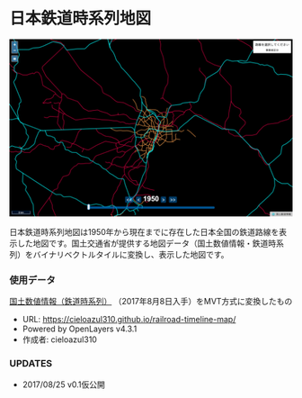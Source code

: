 # 日本鉄道時系列地図

![map example](data/tokyo.gif)

日本鉄道時系列地図は1950年から現在までに存在した日本全国の鉄道路線を表示した地図です。国土交通省が提供する地図データ（国土数値情報・鉄道時系列）をバイナリベクトルタイルに変換し、表示した地図です。

### 使用データ

[国土数値情報（鉄道時系列）](http://nlftp.mlit.go.jp/ksj/gml/datalist/KsjTmplt-N05-v1_3.html) （2017年8月8日入手）をMVT方式に変換したもの

- URL: https://cieloazul310.github.io/railroad-timeline-map/
- Powered by OpenLayers v4.3.1
- 作成者: cieloazul310

### UPDATES

- 2017/08/25 v0.1仮公開
